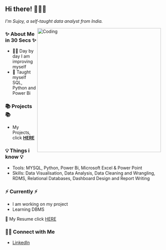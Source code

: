## Hi there! 🙋🏻‍♀️

_I'm Sujoy, a self-taught data analyst from India._

<img align="right" alt="Coding" width="400" src="https://capturly.com/blog/wp-content/uploads/2018/02/Data-Website-Analytics.gif">

### ✨ About Me in 30 Secs ✨
- 🧘‍♂️ Day by day I am improving myself
- 📝 Taught myself SQL, Python and Power Bi

### 📚 Projects  📚
- My Projects, click **[HERE](https://github.com/sujoyx/Project-Guide/blob/main/README.md)**

### 💡 Things i know 💡
- Tools: MYSQL, Python, Power Bi, Microsoft Excel & Power Point
- Skills: Data Visualisation, Data Analysis, Data Cleaning and Wrangling, RDMS, Relational Databases, Dashboard Design and Report Writing

### ⚡️ Currently ⚡️
- I am working on my project
- Learning DBMS

📄 My Resume click [HERE](https://drive.google.com/file/d/1az04Mlo9oya7GaJHKNF2WcO5UZmoWFuY/view?usp=share_link)

### 🙌🏻 Connect with Me
- [LinkedIn](https://www.linkedin.com/in/sujoynath/)
